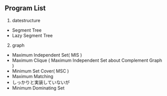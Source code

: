 ## Program List 
1. datestructure
 - Segment Tree
 - Lazy Segment Tree

2. graph
 - Maximum Independent Set( MIS )
 - Maximum Clique ( Maximum Independent Set about Complement Graph )
 - Minimum Set Cover( MSC )
 - Maximum Matching 
 - しっかりと実装していないが
 - Minimum Dominating Set
